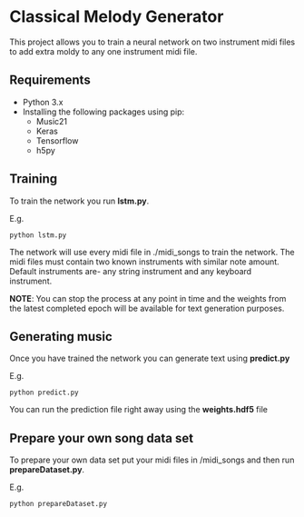 # Classical Melody Generator

This project allows you to train a neural network on two instrument midi files to add extra moldy to any one instrument 
midi file.

## Requirements

* Python 3.x
* Installing the following packages using pip:
	* Music21
	* Keras
	* Tensorflow
	* h5py

## Training

To train the network you run **lstm.py**.

E.g.

```
python lstm.py
```

The network will use every midi file in ./midi_songs to train the network. The midi files must contain two known 
instruments with similar note amount. Default instruments are- any string instrument and any keyboard instrument.

**NOTE**: You can stop the process at any point in time and the weights from the latest completed epoch will be available for text generation purposes.

## Generating music

Once you have trained the network you can generate text using **predict.py**

E.g.

```
python predict.py
```

You can run the prediction file right away using the **weights.hdf5** file

## Prepare your own song data set

To prepare your own data set put your midi files in /midi_songs and then run **prepareDataset.py**.

E.g.

```
python prepareDataset.py
```